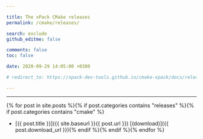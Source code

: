 ```yaml
---

title: The xPack CMake releases
permalink: /cmake/releases/

search: exclude
github_editme: false

comments: false
toc: false

date: 2020-09-29 14:05:00 +0300

# redirect_to: https://xpack-dev-tools.github.io/cmake-xpack/docs/releases/

---
```


___
{% for post in site.posts %}{% if post.categories contains "releases" %}{% if post.categories contains "cmake" %}
* [{{ post.title }}]({{ site.baseurl }}{{ post.url }}) [(download)]({{ post.download_url }}){% endif %}{% endif %}{% endfor %}
